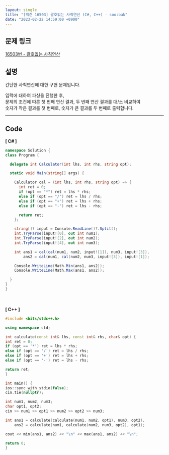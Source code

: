 ```yaml
---
layout: single
title: "[백준 16503] 괄호없는 사칙연산 (C#, C++) - soo:bak"
date: "2023-02-22 14:59:00 +0900"
---
```


## 문제 링크
  [16503번 - 괄호없는 사칙연산](https://www.acmicpc.net/problem/16503)

## 설명
  간단한 사칙연산에 대한 구현 문제입니다. <br>

  입력에 대하여 파싱을 진행한 후, <br>
  문제의 조건에 따른 첫 번째 연산 결과, 두 번째 연산 결과를 대/소 비교하여<br>
  숫자가 작은 결과를 첫 번째로, 숫자가 큰 결과를 두 번째로 출력합니다.
  <br>

- - -

## Code
<b>[ C# ] </b>
<br>

  ```c#
namespace Solution {
  class Program {

    delegate int Calculator(int lhs, int rhs, string opt);

    static void Main(string[] args) {

      Calculator cal = (int lhs, int rhs, string opt) => {
        int ret = 0;
        if (opt == "*") ret = lhs * rhs;
        else if (opt == "/") ret = lhs / rhs;
        else if (opt == "+") ret = lhs + rhs;
        else if (opt == "-") ret = lhs - rhs;

        return ret;
      };

      string[]? input = Console.ReadLine()?.Split();
      int.TryParse(input![0], out int num1);
      int.TryParse(input![2], out int num2);
      int.TryParse(input![4], out int num3);

      int ans1 = cal(cal(num1, num2, input![1]), num3, input![3]),
          ans2 = cal(num1, cal(num2, num3, input![3]), input![1]);

      Console.WriteLine(Math.Min(ans1, ans2));
      Console.WriteLine(Math.Max(ans1, ans2));

    }
  }
}
  ```
<br><br>
<b>[ C++ ] </b>
<br>

  ```c++
#include <bits/stdc++.h>

using namespace std;

int calculate(const int& lhs, const int& rhs, char& opt) {
  int ret = 0;
  if (opt == '*') ret = lhs * rhs;
  else if (opt == '/') ret = lhs / rhs;
  else if (opt == '+') ret = lhs + rhs;
  else if (opt == '-') ret = lhs - rhs;

  return ret;
}

int main() {
  ios::sync_with_stdio(false);
  cin.tie(nullptr);

  int num1, num2, num3;
  char opt1, opt2;
  cin >> num1 >> opt1 >> num2 >> opt2 >> num3;

  int ans1 = calculate(calculate(num1, num2, opt1), num3, opt2),
      ans2 = calculate(num1, calculate(num2, num3, opt2), opt1);

  cout << min(ans1, ans2) << "\n" << max(ans1, ans2) << "\n";

  return 0;
}
  ```
